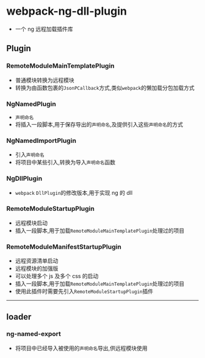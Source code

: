 # webpack-ng-dll-plugin

- 一个 ng 远程加载插件库

## Plugin

### RemoteModuleMainTemplatePlugin

- 普通模块转换为远程模块
- 转换为由函数包裹的`JsonPCallback`方式,类似`webpack`的懒加载分包加载方式

### NgNamedPlugin

- `声明命名`
- 将插入一段脚本,用于保存导出的`声明命名`,及提供引入这些`声明命名`的方式

### NgNamedImportPlugin

- 引入`声明命名`
- 将项目中某些引入,转换为导入`声明命名`函数

### NgDllPlugin

- `webpack` `DllPlugin`的修改版本,用于实现 ng 的 dll

### RemoteModuleStartupPlugin

- 远程模块启动
- 插入一段脚本,用于加载`RemoteModuleMainTemplatePlugin`处理过的项目

### RemoteModuleManifestStartupPlugin

- 远程资源清单启动
- 远程模块的加强版
- 可以处理多个 js 及多个 css 的启动
- 插入一段脚本,用于加载`RemoteModuleMainTemplatePlugin`处理过的项目
- 使用此插件时需要先引入`RemoteModuleStartupPlugin`插件

---
## loader

### ng-named-export

- 将项目中已经导入被使用的`声明命名`导出,供远程模块使用


